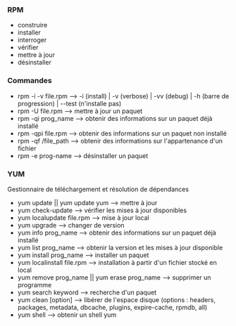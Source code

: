 ### RPM
- construire 
- installer
- interroger
- vérifier
- mettre à jour
- désinstaller

### Commandes
- rpm -i -v file.rpm  --> -i (install) | -v (verbose) | -vv (debug) | -h (barre de progression) | --test (n'installe pas)
- rpm -U file.rpm  --> mettre à jour un paquet
- rpm -qi prog_name  --> obtenir des informations sur un paquet déjà installé
- rpm -qpi file.rpm  --> obtenir des informations sur un paquet non installé
- rpm -qf /file_path  --> obtenir des informations sur l'appartenance d'un fichier 
- rpm -e prog-name  --> désinstaller un paquet

### YUM
Gestionnaire de téléchargement et résolution de dépendances
- yum update || yum update yum --> mettre à jour 
- yum check-update  --> vérifier les mises à jour disponibles 
- yum localupdate file.rpm --> mise à jour local
- yum upgrade  --> changer de version 
- yum info prog_name  --> obtenir des informations sur un paquet déjà installé
- yum list prog_name  --> obtenir la version et les mises à jour disponible 
- yum install prog_name  --> installer un paquet 
- yum localinstall file.rpm  --> installation à partir d'un fichier stocké en local 
- yum remove prog_name || yum erase prog_name  --> supprimer un programme 
- yum search keyword  --> recherche d'un paquet
- yum clean [option]  --> libérer de l'espace disque (options : headers, packages, metadata, dbcache, plugins, expire-cache, rpmdb, all)
- yum shell  --> obtenir un shell yum 
